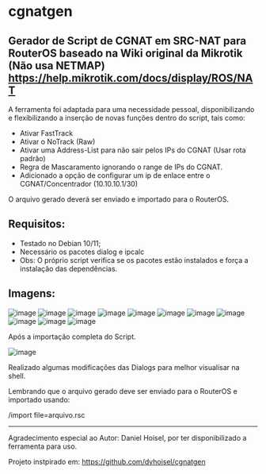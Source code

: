 # cgnatgen
Gerador de Script de CGNAT em SRC-NAT para RouterOS baseado na Wiki original da Mikrotik (Não usa NETMAP)
https://help.mikrotik.com/docs/display/ROS/NAT
---------------------------------------------

A ferramenta foi adaptada para uma necessidade pessoal, disponibilizando e flexibilizando a inserção de novas funções dentro do script, tais como:

- Ativar FastTrack
- Ativar o NoTrack (Raw)
- Ativar uma Address-List para não sair pelos IPs do CGNAT (Usar rota padrão)
- Regra de Mascaramento ignorando o range de IPs do CGNAT.
- Adicionado a opção de configurar um ip de enlace entre o CGNAT/Concentrador (10.10.10.1/30)

O arquivo gerado deverá ser enviado e importado para o RouterOS.

Requisitos:
---------------------------------------------

- Testado no Debian 10/11;
- Necessário os pacotes dialog e ipcalc
- 
  Obs: O próprio script verifica se os pacotes estão instalados e força a instalação das dependências.

Imagens:
---------------------------------------------

![image](https://github.com/lerc07/cgnatgen/assets/151892038/d040d3be-9629-4b00-bc98-b84c430f14f3)
![image](https://github.com/lerc07/cgnatgen/assets/151892038/f9c09980-edab-42e0-a3d7-d25842bad82f)
![image](https://github.com/lerc07/cgnatgen/assets/151892038/070d0886-3ebd-4e2e-b4f7-393c6ccec093)
![image](https://github.com/lerc07/cgnatgen/assets/151892038/028ea525-fed2-4e01-80d3-05a7f8bed57e)
![image](https://github.com/lerc07/cgnatgen/assets/151892038/ec3d181c-851d-4965-9495-5a2479c7960e)
![image](https://github.com/lerc07/cgnatgen/assets/151892038/573d1104-5def-4450-8d17-29d2741b3e49)
![image](https://github.com/lerc07/cgnatgen/assets/151892038/a3b19a36-ca11-49ed-808e-c3836c07abd6)
![image](https://github.com/lerc07/cgnatgen/assets/151892038/22d4828a-7f5d-4539-b083-1f6f08967325)
![image](https://github.com/lerc07/cgnatgen/assets/151892038/4f72bc9a-fcec-4843-8e20-5b407375b052)
![image](https://github.com/lerc07/cgnatgen/assets/151892038/ae231b16-cbe0-4a53-9198-7f633b63e2cb)
![image](https://github.com/lerc07/cgnatgen/assets/151892038/fdac13f2-6528-49dc-8530-7a3e9ffe5f74)

Após a importação completa do Script.

![image](https://github.com/lerc07/cgnatgen/assets/151892038/3c1c620c-5388-42ca-a3cc-cf19239fd178)

Realizado algumas modificações das Dialogs para melhor visualisar na shell.

Lembrando que o arquivo gerado deve ser enviado para o RouterOS e importado usando:

/import file=arquivo.rsc

---------------------------------------------

Agradecimento especial ao Autor: Daniel Hoisel, por ter disponibilizado a ferramenta para uso. 

Projeto instpirado em: https://github.com/dvhoisel/cgnatgen 
